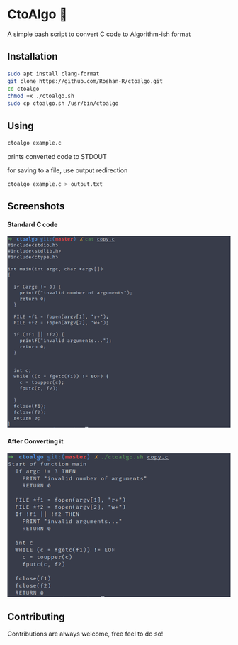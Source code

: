 # CtoAlgo :notebook_with_decorative_cover:

A simple bash script to convert C code to Algorithm-ish format


## Installation

```bash
sudo apt install clang-format
git clone https://github.com/Roshan-R/ctoalgo.git
cd ctoalgo
chmod +x ./ctoalgo.sh
sudo cp ctoalgo.sh /usr/bin/ctoalgo 
```

## Using

```bash
ctoalgo example.c
```
prints converted code to STDOUT

for saving to a file, use output redirection

```bash
ctoalgo example.c > output.txt
```

## Screenshots

#### Standard C code
![Screenshot_1](imgs/Screenshot_1.png)

#### After Converting it
![Screenshot_2](imgs/Screenshot_2.png)

## Contributing

Contributions are always welcome, free feel to do so!
